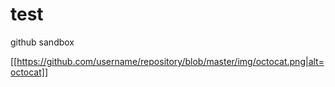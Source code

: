# test
github sandbox

[[https://github.com/username/repository/blob/master/img/octocat.png|alt=octocat]]
